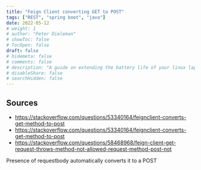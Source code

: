 ```yaml
---
title: "Feign Client converting GET to POST"
tags: ["REST", "spring boot", "java"]
date: 2022-05-12
# weight: 1
# author: "Peter Dieleman"
# showToc: false
# TocOpen: false
draft: false
# hidemeta: false
# comments: false
# description: "A guide on extending the battery life of your linux laptop"
# disableShare: false
# searchHidden: false
---
```


## Sources

- <https://stackoverflow.com/questions/53340164/feignclient-converts-get-method-to-post>
- <https://stackoverflow.com/questions/53340164/feignclient-converts-get-method-to-post>
- <https://stackoverflow.com/questions/58468968/feign-client-get-request-throws-method-not-allowed-request-method-post-not>

Presence of requestbody automatically converts it to a POST